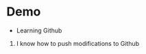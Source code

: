 # Demo

- Learning Github

1. I know how to push modifications to Github

                                                                            
